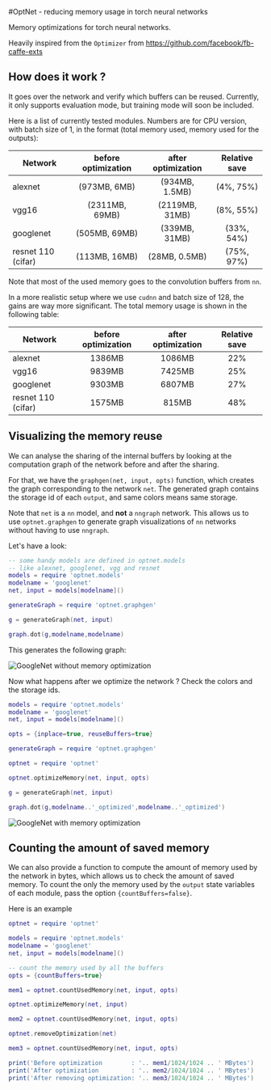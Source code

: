 #OptNet - reducing memory usage in torch neural networks

Memory optimizations for torch neural networks.

Heavily inspired from the `Optimizer` from https://github.com/facebook/fb-caffe-exts

## How does it work ?

It goes over the network and verify which buffers can be reused.
Currently, it only supports evaluation mode, but training mode will soon be included.

Here is a list of currently tested modules. Numbers are for CPU version, with batch size of 1, in the format (total memory used, memory used for the outputs):

| Network | before optimization | after optimization | Relative save |
| ------- | :--------: | :-------: | :------: |
|alexnet | (973MB, 6MB) | (934MB, 1.5MB) | (4%, 75%) |
|vgg16 | (2311MB, 69MB) | (2119MB, 31MB) | (8%, 55%) |
|googlenet | (505MB, 69MB) | (339MB, 31MB) | (33%, 54%) |
|resnet 110 (cifar)| (113MB, 16MB) | (28MB, 0.5MB) | (75%, 97%) |

Note that most of the used memory goes to the convolution buffers from `nn`.

In a more realistic setup where we use `cudnn` and batch size of 128, the gains are
way more significant. The total memory usage is shown in the following table:

| Network | before optimization | after optimization | Relative save |
| ------- | :--------: | :-------: | :------: |
|alexnet | 1386MB | 1086MB | 22% |
|vgg16 | 9839MB | 7425MB | 25% |
|googlenet | 9303MB | 6807MB | 27% |
|resnet 110 (cifar)| 1575MB | 815MB | 48% |

## Visualizing the memory reuse

We can analyse the sharing of the internal buffers by looking at the computation
graph of the network before and after the sharing.

For that, we have the `graphgen(net, input, opts)` function, which creates the
graph corresponding to the network `net`. The generated graph contains the storage
id of each `output`, and same colors means same storage.

Note that `net` is a `nn` model, and **not** a `nngraph` network. This allows us
to use `optnet.graphgen` to generate graph visualizations of `nn` networks without
having to use `nngraph`.

Let's have a look:

```lua
-- some handy models are defined in optnet.models
-- like alexnet, googlenet, vgg and resnet
models = require 'optnet.models'
modelname = 'googlenet'
net, input = models[modelname]()

generateGraph = require 'optnet.graphgen'

g = generateGraph(net, input)

graph.dot(g,modelname,modelname)
```

This generates the following graph:

![GoogleNet without memory optimization](doc/googlenet.gif)

Now what happens after we optimize the network ? Check the colors and the storage
ids.

```lua
models = require 'optnet.models'
modelname = 'googlenet'
net, input = models[modelname]()

opts = {inplace=true, reuseBuffers=true}

generateGraph = require 'optnet.graphgen'

optnet = require 'optnet'

optnet.optimizeMemory(net, input, opts)

g = generateGraph(net, input)

graph.dot(g,modelname..'_optimized',modelname..'_optimized')
```
![GoogleNet with memory optimization](doc/googlenet_optimized.gif)

## Counting the amount of saved memory

We can also provide a function to compute the amount of memory used by the network
in bytes, which allows us to check the amount of saved memory.
To count the only the memory used by the `output` state variables of each module, pass the option `{countBuffers=false}`.

Here is an example

```lua
optnet = require 'optnet'

models = require 'optnet.models'
modelname = 'googlenet'
net, input = models[modelname]()

-- count the memory used by all the buffers
opts = {countBuffers=true}

mem1 = optnet.countUsedMemory(net, input, opts)

optnet.optimizeMemory(net, input)

mem2 = optnet.countUsedMemory(net, input, opts)

optnet.removeOptimization(net)

mem3 = optnet.countUsedMemory(net, input, opts)

print('Before optimization        : '.. mem1/1024/1024 .. ' MBytes')
print('After optimization         : '.. mem2/1024/1024 .. ' MBytes')
print('After removing optimization: '.. mem3/1024/1024 .. ' MBytes')

```
